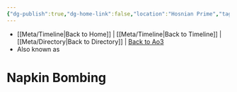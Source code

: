 ```yaml
---
{"dg-publish":true,"dg-home-link":false,"location":"Hosnian Prime","tags":["unfinished","event"],"permalink":"/battles-major-events-wars-eras/napkin-bombing/","dgHomeLink":false,"dgPassFrontmatter":true}
---
```


- [[Meta/Timeline\|Back to Home]] | [[Meta/Timeline\|Back to Timeline]] | [[Meta/Directory\|Back to Directory]] | [Back to Ao3](https://archiveofourown.org/works/19334440/chapters/45992584)
- Also known as

# Napkin Bombing
